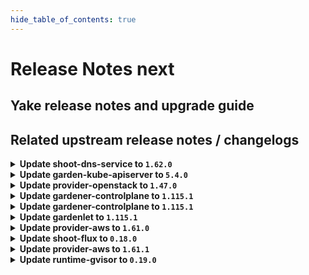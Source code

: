 ```yaml
---
hide_table_of_contents: true
---
```


# Release Notes next

## Yake release notes and upgrade guide

## Related upstream release notes / changelogs


<details>
<summary><b>Update shoot-dns-service to <code>1.62.0</code></b></summary>

# [gardener/gardener-extension-shoot-dns-service]

## 🏃 Others

- `[OPERATOR]` Selection of dns-controller-manager image by seed-label `service.dns.extensions.gardener.cloud/drop-metadata-records` has been removed. The current dns-controller-manager image dropping the metadata records is always used. by @MartinWeindel [#452]

## Helm Charts
- admission-shoot-dns-service-application: `europe-docker.pkg.dev/gardener-project/releases/charts/gardener/extensions/admission-shoot-dns-service-application:v1.62.0`
- admission-shoot-dns-service-runtime: `europe-docker.pkg.dev/gardener-project/releases/charts/gardener/extensions/admission-shoot-dns-service-runtime:v1.62.0`
- shoot-dns-service: `europe-docker.pkg.dev/gardener-project/releases/charts/gardener/extensions/shoot-dns-service:v1.62.0`
## Docker Images
- gardener-extension-admission-shoot-dns-service: `europe-docker.pkg.dev/gardener-project/releases/gardener/extensions/admission-shoot-dns-service:v1.62.0`
- gardener-extension-shoot-dns-service: `europe-docker.pkg.dev/gardener-project/releases/gardener/extensions/shoot-dns-service:v1.62.0`


</details>

<details>
<summary><b>Update garden-kube-apiserver to <code>5.4.0</code></b></summary>

**Full Changelog**: https://github.com/gardener-community/garden-kube-apiserver/compare/v5.3.0...v5.4.0

</details>

<details>
<summary><b>Update provider-openstack to <code>1.47.0</code></b></summary>

# [gardener/gardener-extension-provider-openstack]

## ✨ New Features

- `[USER]` The provider-openstack extension does now support shoot clusters with Kubernetes version 1.32. You should consider the [Kubernetes release notes](https://github.com/kubernetes/kubernetes/blob/master/CHANGELOG/CHANGELOG-1.32.md) before upgrading to 1.32. by @LucaBernstein [#969]
- `[DEVELOPER]` Updates gophercloud client to v2 by @hebelsan [#951]
## 🐛 Bug Fixes

- `[OPERATOR]` Fixed an issue that caused deployment issues with the `gardener.cloud-fast` storage class when the extension was deployed by `gardener-operator` in the garden runtime cluster. The deployment of this `StorageClass` object is now only done for OpenStack seeds. by @timuthy [#994]
- `[OPERATOR]` infraflow: report last error on task timeouts by @hown3d [#970]
- `[OPERATOR]` Correctly select endpoints in multi-region OpenStack environments by @mreichardt95 [#995]
## 🏃 Others

- `[OPERATOR]` `RBAC` resources now explicitly state `resources` and `verbs`, replaced use of wildcards `*`. by @georgibaltiev [#997]
- `[OPERATOR]` The ports used by the extension can now be specified via helm values. by @ScheererJ [#985]
- `[OPERATOR]` Adjust replica count from high-availability webhook mutation according to the helm chart. by @kon-angelo [#918]
- `[OPERATOR]` Containers, which do not require privilege escalations, now forbid privilege escalations explicitly. by @georgibaltiev [#981]
- `[OPERATOR]` Validate that all MachineImages in the CloudProfile map to a valid MachineImage in the CloudProfileConfig  by @hebelsan [#943]
- `[OPERATOR]` Locate the first ipv4 instead of using the first available FIP in bastion controller by @kon-angelo [#1005]
- `[OPERATOR]` `provider-openstack` no longer supports Shoots with Кubernetes version <= 1.26. by @RadaBDimitrova [#889]
- `[OPERATOR]` Update golang to v1.24.0 by @kon-angelo [#989]
- `[DEPENDENCY]` Upgrade gardener dependency to v1.113.0 by @kon-angelo [#991]

## Helm Charts
- admission-openstack-application: `europe-docker.pkg.dev/gardener-project/releases/charts/gardener/extensions/admission-openstack-application:v1.47.0`
- admission-openstack-runtime: `europe-docker.pkg.dev/gardener-project/releases/charts/gardener/extensions/admission-openstack-runtime:v1.47.0`
- provider-openstack: `europe-docker.pkg.dev/gardener-project/releases/charts/gardener/extensions/provider-openstack:v1.47.0`
## Docker Images
- gardener-extension-admission-openstack: `europe-docker.pkg.dev/gardener-project/releases/gardener/extensions/admission-openstack:v1.47.0`
- gardener-extension-provider-openstack: `europe-docker.pkg.dev/gardener-project/releases/gardener/extensions/provider-openstack:v1.47.0`


</details>

<details>
<summary><b>Update gardener-controlplane to <code>1.115.1</code></b></summary>

# [gardener/gardener]

## 🏃 Others

- `[DEPENDENCY]` The following dependencies have been updated:  
  - `registry.k8s.io/ingress-nginx/controller-chroot` from `v1.12.0` to `v1.12.1`.  by @gardener-ci-robot [#11739]
- `[DEPENDENCY]` The following dependencies have been updated:  
  - `registry.k8s.io/ingress-nginx/controller-chroot` from `v1.11.4` to `v1.11.5`.  by @gardener-ci-robot [#11737]
- `[DEPENDENCY]` The following dependencies have been updated:  
  - `gardener/machine-controller-manager` from `v0.57.0` to `v0.57.1`. [Release Notes](https://redirect.github.com/gardener/machine-controller-manager/releases/tag/v0.57.1)  
  - `github.com/gardener/machine-controller-manager` from `v0.57.0` to `v0.57.1`.  by @gardener-ci-robot [#11725]

## Helm Charts
- controlplane: `europe-docker.pkg.dev/gardener-project/releases/charts/gardener/controlplane:v1.115.1`
- gardenlet: `europe-docker.pkg.dev/gardener-project/releases/charts/gardener/gardenlet:v1.115.1`
- operator: `europe-docker.pkg.dev/gardener-project/releases/charts/gardener/operator:v1.115.1`
- resource-manager: `europe-docker.pkg.dev/gardener-project/releases/charts/gardener/resource-manager:v1.115.1`
## Docker Images
- admission-controller: `europe-docker.pkg.dev/gardener-project/releases/gardener/admission-controller:v1.115.1`
- apiserver: `europe-docker.pkg.dev/gardener-project/releases/gardener/apiserver:v1.115.1`
- controller-manager: `europe-docker.pkg.dev/gardener-project/releases/gardener/controller-manager:v1.115.1`
- gardenlet: `europe-docker.pkg.dev/gardener-project/releases/gardener/gardenlet:v1.115.1`
- node-agent: `europe-docker.pkg.dev/gardener-project/releases/gardener/node-agent:v1.115.1`
- operator: `europe-docker.pkg.dev/gardener-project/releases/gardener/operator:v1.115.1`
- resource-manager: `europe-docker.pkg.dev/gardener-project/releases/gardener/resource-manager:v1.115.1`
- scheduler: `europe-docker.pkg.dev/gardener-project/releases/gardener/scheduler:v1.115.1`


</details>

<details>
<summary><b>Update gardener-controlplane to <code>1.115.1</code></b></summary>

# [gardener/gardener]

## 🏃 Others

- `[DEPENDENCY]` The following dependencies have been updated:  
  - `registry.k8s.io/ingress-nginx/controller-chroot` from `v1.12.0` to `v1.12.1`.  by @gardener-ci-robot [#11739]
- `[DEPENDENCY]` The following dependencies have been updated:  
  - `registry.k8s.io/ingress-nginx/controller-chroot` from `v1.11.4` to `v1.11.5`.  by @gardener-ci-robot [#11737]
- `[DEPENDENCY]` The following dependencies have been updated:  
  - `gardener/machine-controller-manager` from `v0.57.0` to `v0.57.1`. [Release Notes](https://redirect.github.com/gardener/machine-controller-manager/releases/tag/v0.57.1)  
  - `github.com/gardener/machine-controller-manager` from `v0.57.0` to `v0.57.1`.  by @gardener-ci-robot [#11725]

## Helm Charts
- controlplane: `europe-docker.pkg.dev/gardener-project/releases/charts/gardener/controlplane:v1.115.1`
- gardenlet: `europe-docker.pkg.dev/gardener-project/releases/charts/gardener/gardenlet:v1.115.1`
- operator: `europe-docker.pkg.dev/gardener-project/releases/charts/gardener/operator:v1.115.1`
- resource-manager: `europe-docker.pkg.dev/gardener-project/releases/charts/gardener/resource-manager:v1.115.1`
## Docker Images
- admission-controller: `europe-docker.pkg.dev/gardener-project/releases/gardener/admission-controller:v1.115.1`
- apiserver: `europe-docker.pkg.dev/gardener-project/releases/gardener/apiserver:v1.115.1`
- controller-manager: `europe-docker.pkg.dev/gardener-project/releases/gardener/controller-manager:v1.115.1`
- gardenlet: `europe-docker.pkg.dev/gardener-project/releases/gardener/gardenlet:v1.115.1`
- node-agent: `europe-docker.pkg.dev/gardener-project/releases/gardener/node-agent:v1.115.1`
- operator: `europe-docker.pkg.dev/gardener-project/releases/gardener/operator:v1.115.1`
- resource-manager: `europe-docker.pkg.dev/gardener-project/releases/gardener/resource-manager:v1.115.1`
- scheduler: `europe-docker.pkg.dev/gardener-project/releases/gardener/scheduler:v1.115.1`


</details>

<details>
<summary><b>Update gardenlet to <code>1.115.1</code></b></summary>

# [gardener/gardener]

## 🏃 Others

- `[DEPENDENCY]` The following dependencies have been updated:  
  - `registry.k8s.io/ingress-nginx/controller-chroot` from `v1.12.0` to `v1.12.1`.  by @gardener-ci-robot [#11739]
- `[DEPENDENCY]` The following dependencies have been updated:  
  - `registry.k8s.io/ingress-nginx/controller-chroot` from `v1.11.4` to `v1.11.5`.  by @gardener-ci-robot [#11737]
- `[DEPENDENCY]` The following dependencies have been updated:  
  - `gardener/machine-controller-manager` from `v0.57.0` to `v0.57.1`. [Release Notes](https://redirect.github.com/gardener/machine-controller-manager/releases/tag/v0.57.1)  
  - `github.com/gardener/machine-controller-manager` from `v0.57.0` to `v0.57.1`.  by @gardener-ci-robot [#11725]

## Helm Charts
- controlplane: `europe-docker.pkg.dev/gardener-project/releases/charts/gardener/controlplane:v1.115.1`
- gardenlet: `europe-docker.pkg.dev/gardener-project/releases/charts/gardener/gardenlet:v1.115.1`
- operator: `europe-docker.pkg.dev/gardener-project/releases/charts/gardener/operator:v1.115.1`
- resource-manager: `europe-docker.pkg.dev/gardener-project/releases/charts/gardener/resource-manager:v1.115.1`
## Docker Images
- admission-controller: `europe-docker.pkg.dev/gardener-project/releases/gardener/admission-controller:v1.115.1`
- apiserver: `europe-docker.pkg.dev/gardener-project/releases/gardener/apiserver:v1.115.1`
- controller-manager: `europe-docker.pkg.dev/gardener-project/releases/gardener/controller-manager:v1.115.1`
- gardenlet: `europe-docker.pkg.dev/gardener-project/releases/gardener/gardenlet:v1.115.1`
- node-agent: `europe-docker.pkg.dev/gardener-project/releases/gardener/node-agent:v1.115.1`
- operator: `europe-docker.pkg.dev/gardener-project/releases/gardener/operator:v1.115.1`
- resource-manager: `europe-docker.pkg.dev/gardener-project/releases/gardener/resource-manager:v1.115.1`
- scheduler: `europe-docker.pkg.dev/gardener-project/releases/gardener/scheduler:v1.115.1`


</details>

<details>
<summary><b>Update provider-aws to <code>1.61.0</code></b></summary>

# [gardener/gardener-extension-provider-aws]

## ⚠️ Breaking Changes

- `[OPERATOR]` `provider-aws` no longer supports Shoots with Кubernetes version <= 1.26. by @shafeeqes [#1093]
- `[OPERATOR]` `RBAC` resources now explicitly state `resources` and `verbs`, replaced use of wildcards `*`. by @AleksandarSavchev [#1207]
## ✨ New Features

- `[USER]` The provider-aws extension does now support shoot clusters with Kubernetes version 1.32. You should consider the [Kubernetes release notes](https://github.com/kubernetes/kubernetes/blob/master/CHANGELOG/CHANGELOG-1.32.md) before upgrading to 1.32. by @LucaBernstein [#1206]
- `[USER]` The extension now supports `Shoot`s using `WorkloadIdentity`s instead of cloud provider credentials. by @dimityrmirchev [#1141]
## 🐛 Bug Fixes

- `[USER]` Recover from panics and print shoot information during infrastructure reconciliation by @kon-angelo [#1264]
- `[USER]` Fix an issue where the vpc-id was not properly added to the subnet filters by @kon-angelo [#1264]
## 🏃 Others

- `[OPERATOR]` Validate that all MachineImages in the CloudProfile map to a valid MachineImage in the CloudProfileConfig by @hebelsan [#1185]
- `[OPERATOR]` Update CSI container kube-api-* and worker arguments according to upstream recommendations.  by @kon-angelo [#1255]
- `[OPERATOR]` Fix an issue with missing network policies on ALBC webhook. by @kon-angelo [#1260]
- `[OPERATOR]` The ports used by the extension can now be specified via helm values. by @ScheererJ [#1229]
# [gardener/machine-controller-manager-provider-aws]

## ✨ New Features

- `[OPERATOR]` MCM now supports workload identity authentication. This can be configured if the secret contains `roleARN` and `workloadIdentityTokenFile`. by @dimityrmirchev [gardener/machine-controller-manager-provider-aws#177]
## 🏃 Others

- `[OPERATOR]` pipeline_integration_test now uses the control plane of a cluster to deploy objects part of its tests by @aaronfern [gardener/machine-controller-manager-provider-aws#184]
- `[OPERATOR]` vendored MCM version has been upgraded to v0.56.0 by @aaronfern [gardener/machine-controller-manager-provider-aws#184]
# [gardener/aws-custom-route-controller]

## ✨ New Features

- `[OPERATOR]` The controller now supports workload identity authentication. by @dimityrmirchev [gardener/aws-custom-route-controller#47]
## 🏃 Others

- `[OPERATOR]` Introduce multi-arch build for `linux/arm64` images. by @MartinWeindel [gardener/aws-custom-route-controller#136]

## Helm Charts
- admission-aws-application: `europe-docker.pkg.dev/gardener-project/releases/charts/gardener/extensions/admission-aws-application:v1.61.0`
- admission-aws-runtime: `europe-docker.pkg.dev/gardener-project/releases/charts/gardener/extensions/admission-aws-runtime:v1.61.0`
- provider-aws: `europe-docker.pkg.dev/gardener-project/releases/charts/gardener/extensions/provider-aws:v1.61.0`
## Docker Images
- gardener-extension-admission-aws: `europe-docker.pkg.dev/gardener-project/releases/gardener/extensions/admission-aws:v1.61.0`
- gardener-extension-provider-aws: `europe-docker.pkg.dev/gardener-project/releases/gardener/extensions/provider-aws:v1.61.0`


</details>

<details>
<summary><b>Update shoot-flux to <code>0.18.0</code></b></summary>

## What's Changed
* 🤖 Update module github.com/gardener/gardener to v1.115.0 by @renovate in https://github.com/stackitcloud/gardener-extension-shoot-flux/pull/144


**Full Changelog**: https://github.com/stackitcloud/gardener-extension-shoot-flux/compare/v0.17.1...v0.18.0

</details>

<details>
<summary><b>Update provider-aws to <code>1.61.1</code></b></summary>

# [gardener/gardener-extension-provider-aws]

## 🏃 Others

- `[OPERATOR]` Update component-descriptor script to include external images again by @AndreasBurger [#1265]

## Helm Charts
- admission-aws-application: `europe-docker.pkg.dev/gardener-project/releases/charts/gardener/extensions/admission-aws-application:v1.61.1`
- admission-aws-runtime: `europe-docker.pkg.dev/gardener-project/releases/charts/gardener/extensions/admission-aws-runtime:v1.61.1`
- provider-aws: `europe-docker.pkg.dev/gardener-project/releases/charts/gardener/extensions/provider-aws:v1.61.1`
## Docker Images
- gardener-extension-admission-aws: `europe-docker.pkg.dev/gardener-project/releases/gardener/extensions/admission-aws:v1.61.1`
- gardener-extension-provider-aws: `europe-docker.pkg.dev/gardener-project/releases/gardener/extensions/provider-aws:v1.61.1`


</details>

<details>
<summary><b>Update runtime-gvisor to <code>0.19.0</code></b></summary>

# [gardener/gardener-extension-runtime-gvisor]

## 🐛 Bug Fixes

- `[OPERATOR]` An issue causing the gvisor test-machinery integration test to fail is now fixed. by @dimitar-kostadinov [#201]
## 🏃 Others

- `[USER]` If debugging of workloads in gVisor is required, runsc debug logs can be turned on by specifying `debug: "true"` in the gVisor providerConfig. by @MrBatschner [#204]
- `[OPERATOR]` moved imageVectorOverwrite to top level of values file by @Roncossek [#199]
- `[OPERATOR]` `extension-runtime-gvisor` no longer supports Shoots with Кubernetes version <= 1.26. by @RadaBDimitrova [#151]

## Helm Charts
- runtime-gvisor: `europe-docker.pkg.dev/gardener-project/releases/charts/gardener/extensions/runtime-gvisor:v0.19.0`
## Docker Images
- gardener-extension-runtime-gvisor-installation: `europe-docker.pkg.dev/gardener-project/releases/gardener/extensions/runtime-gvisor-installation:v0.19.0`
- gardener-extension-runtime-gvisor: `europe-docker.pkg.dev/gardener-project/releases/gardener/extensions/runtime-gvisor:v0.19.0`


</details>
